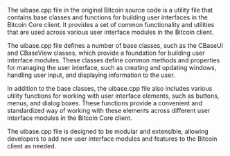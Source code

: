 The uibase.cpp file in the original Bitcoin source code is a utility file that contains base classes and functions for building user interfaces in the Bitcoin Core client. It provides a set of common functionality and utilities that are used across various user interface modules in the Bitcoin client.

The uibase.cpp file defines a number of base classes, such as the CBaseUI and CBaseView classes, which provide a foundation for building user interface modules. These classes define common methods and properties for managing the user interface, such as creating and updating windows, handling user input, and displaying information to the user.

In addition to the base classes, the uibase.cpp file also includes various utility functions for working with user interface elements, such as buttons, menus, and dialog boxes. These functions provide a convenient and standardized way of working with these elements across different user interface modules in the Bitcoin Core client.

The uibase.cpp file is designed to be modular and extensible, allowing developers to add new user interface modules and features to the Bitcoin client as needed.